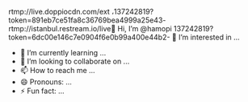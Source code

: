 rtmp://live.doppiocdn.com/ext ،137242819?token=891eb7ce51fa8c36769bea4999a25e43- rtmp://istanbul.restream.io/live👋 Hi, I’m @hamopi
137242819?token=6dc00e146c7e0904f6e0b99a400e44b2- 👀 I’m interested in ...
- 🌱 I’m currently learning ...
- 💞️ I’m looking to collaborate on ...
- 📫 How to reach me ...
- 😄 Pronouns: ...
- ⚡ Fun fact: ...

<!---
hamopi/hamopi is a ✨ special ✨ repository because its `README.md` (this file) appears on your GitHub profile.
You can click the Preview link to take a look at your changes.
--->
